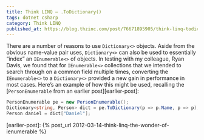 ```yaml
---
title: Think LINQ – .ToDictionary()
tags: dotnet csharp
category: Think LINQ
published_at: https://blog.thzinc.com/post/76671895905/think-linq-todictionary
---
```


There are a number of reasons to use `Dictionary<>` objects. Aside from the obvious name-value pair uses, `Dictionary<>` can also be used to essentially “index” an `IEnumerable<>` of objects. In testing with my colleague, Ryan Davis, we found that for `IEnumerable<>` collections that we intended to search through on a common field multiple times, converting the `IEnumerable<>` to a `Dictionary<>` provided a new gain in performance in most cases. Here’s an example of how this might be used, recalling the [`PersonEnumerable` from an earlier post][earlier-post]:

```csharp
PersonEnumerable pe = new PersonEnumerable();
Dictionary<string, Person> dict = pe.ToDictionary(p => p.Name, p => p);
Person daniel = dict["Daniel"];
```

[earlier-post]: {% post_url 2012-03-14-think-linq-the-wonder-of-ienumerable %}
